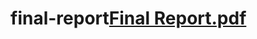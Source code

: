 # final-report[Final Report.pdf](https://github.com/donghucs/final-report/files/7702201/Final.Report.pdf)
